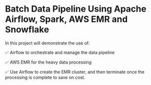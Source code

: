 # Batch Data Pipeline Using Apache Airflow, Spark, AWS EMR and Snowflake

In this project will demonstrate the use of:

✅ Airflow to orchestrate and manage the data pipeline

✅ AWS EMR for the heavy data processing

✅ Use Airflow to create the EMR cluster, and then terminate once the processing is complete to save on cost.

